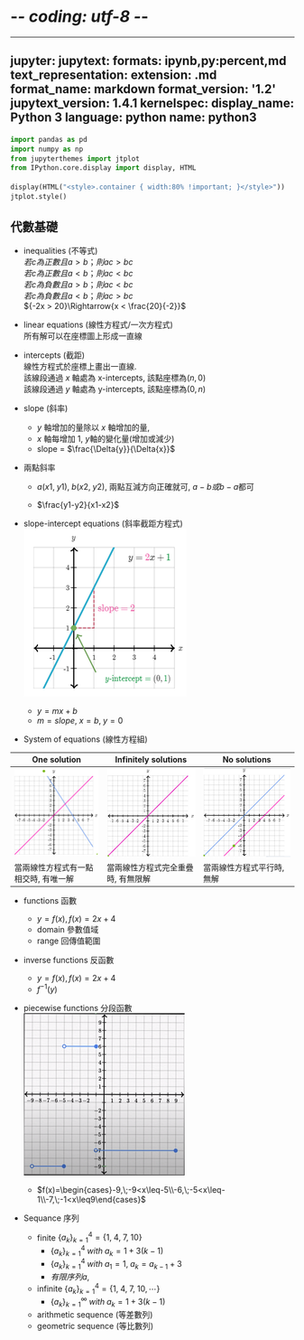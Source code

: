 # -*- coding: utf-8 -*-
---
jupyter:
  jupytext:
    formats: ipynb,py:percent,md
    text_representation:
      extension: .md
      format_name: markdown
      format_version: '1.2'
      jupytext_version: 1.4.1
  kernelspec:
    display_name: Python 3
    language: python
    name: python3
---

```python
import pandas as pd
import numpy as np
from jupyterthemes import jtplot
from IPython.core.display import display, HTML

display(HTML("<style>.container { width:80% !important; }</style>"))
jtplot.style()
```

## 代數基礎

<!-- #region -->
* inequalities (不等式)  
${若c為 正數 且 a > b；則 ac > bc}$   
${若c為 正數 且 a < b；則 ac < bc}$     
${若c為 負數 且 a > b；則 ac < bc}$     
${若c為 負數 且 a < b；則 ac > bc}$    
${-2x > 20}\Rightarrow{x < \frac{20}{-2}}$    
* linear equations (線性方程式/一次方程式)  
所有解可以在座標圖上形成一直線  



* intercepts (截距)  
線性方程式於座標上畫出一直線.  
該線段通過 ${x}$  軸處為 x-intercepts, 該點座標為${(n, 0)}$   
該線段通過 ${y}$  軸處為 y-intercepts, 該點座標為${(0, n)}$    

* slope (斜率)   
  * ${y}$ 軸增加的量除以 ${x}$ 軸增加的量,  
  * ${x}$ 軸每增加 1, ${y}$軸的變化量(增加或減少)
  * slope = $\frac{\Delta{y}}{\Delta{x}}$ 
* 兩點斜率
  * ${a(x1,\;y1),\;b(x2,\;y2)}$,  兩點互減方向正確就可, ${a-b} 或 {b-a}$都可
  
  * $\frac{y1-y2}{x1-x2}$
* slope-intercept equations (斜率截距方程式) 
![](../../source/algebra_basics_01.png)
  * ${y = mx + b}$ 
  * ${m = slope,\;x = b ,\;y = 0}$

* System of equations (線性方程組)




 One solution | Infinitely solutions | No solutions
--- | --- | ---
![](../../source/algebra_basics_02_1.png)|![](../../source/algebra_basics_02_2.png)|![](../../source/algebra_basics_02_3.png)
當兩線性方程式有一點相交時, 有唯一解 | 當兩線性方程式完全重疊時, 有無限解 | 當兩線性方程式平行時, 無解
  

* functions 函數
  * $y = f(x), f(x) = 2x + 4$ 
  * domain 參數值域
  * range 回傳值範圍
* inverse functions 反函數
  * $y = f(x), f(x) = 2x + 4$ 
  * $f^{-1}(y)$

* piecewise functions 分段函數
![](../../source/algebra_basics_03.png)
  * $f(x)=\begin{cases}-9,\;-9<x\leq-5\\-6,\;-5<x\leq-1\\-7,\;-1<x\leq9\end{cases}$
* Sequance 序列  
  * finite  ${\{a_k\}}_{k=1}^4 = \{1,\;4,\;7,\;10\}$  
    *  ${\{a_k\}}_{k=1}^4\; with\; a_k = 1+3(k-1)$  
    *  ${\{a_k\}}_{k=1}^4\; with\; a_1 = 1,\;a_k = a_{k-1} + 3$ 
    * ${有限序列 a,\;}$
  * infinite  ${\{a_k\}}_{k=1}^4 = \{1,\;4,\;7,\;10,\cdots\}$  
    *  ${\{a_k\}}_{k=1}^\infty\;  with\; a_k = 1+3(k-1)$
  * arithmetic sequence (等差數列)
  * geometric sequence (等比數列)
<!-- #endregion -->
